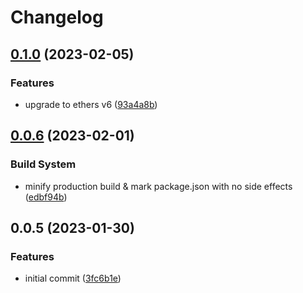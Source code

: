 # Changelog

## [0.1.0](https://github.com/hzhu/eth-balances/compare/v0.0.6...v0.1.0) (2023-02-05)


### Features

* upgrade to ethers v6 ([93a4a8b](https://github.com/hzhu/eth-balances/commit/93a4a8bc1cbc0a55f2982726e7fd57bab9b81f6b))

## [0.0.6](https://github.com/hzhu/eth-balances/compare/v0.0.5...v0.0.6) (2023-02-01)


### Build System

* minify production build & mark package.json with no side effects ([edbf94b](https://github.com/hzhu/eth-balances/commit/edbf94bd128f89dbbbb2af71e87f49b98998de29))

## 0.0.5 (2023-01-30)


### Features

* initial commit ([3fc6b1e](https://github.com/hzhu/eth-balances/commit/3fc6b1e93420d11dae2b9c5d615f396ca45c6fde))
